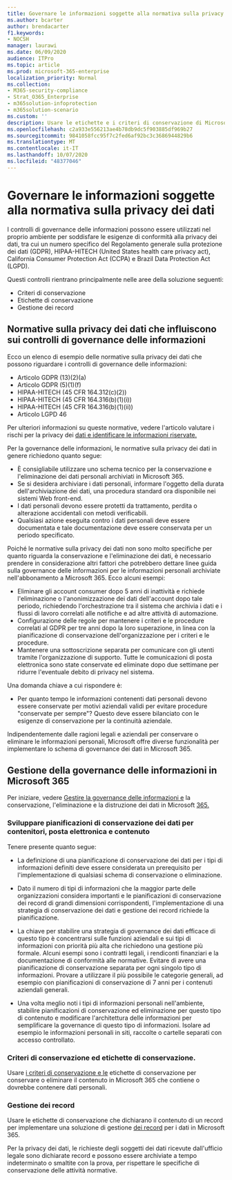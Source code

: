 ```yaml
---
title: Governare le informazioni soggette alla normativa sulla privacy dei dati
ms.author: bcarter
author: brendacarter
f1.keywords:
- NOCSH
manager: laurawi
ms.date: 06/09/2020
audience: ITPro
ms.topic: article
ms.prod: microsoft-365-enterprise
localization_priority: Normal
ms.collection:
- M365-security-compliance
- Strat_O365_Enterprise
- m365solution-infoprotection
- m365solution-scenario
ms.custom: ''
description: Usare le etichette e i criteri di conservazione di Microsoft 365 per gestire i dati personali nell'ambiente Microsoft 365.
ms.openlocfilehash: c2a933e556213ae4b78db9dc5f903885df969b27
ms.sourcegitcommit: 9841058fcc95f7c2fed6af92bc3c3686944829b6
ms.translationtype: MT
ms.contentlocale: it-IT
ms.lasthandoff: 10/07/2020
ms.locfileid: "48377046"
---
```

# <a name="govern-information-subject-to-data-privacy-regulation"></a>Governare le informazioni soggette alla normativa sulla privacy dei dati

I controlli di governance delle informazioni possono essere utilizzati nel proprio ambiente per soddisfare le esigenze di conformità alla privacy dei dati, tra cui un numero specifico del Regolamento generale sulla protezione dei dati (GDPR), HIPAA-HITECH (United States health care privacy act), California Consumer Protection Act (CCPA) e Brazil Data Protection Act (LGPD). 

Questi controlli rientrano principalmente nelle aree della soluzione seguenti:

- Criteri di conservazione
- Etichette di conservazione
- Gestione dei record

## <a name="data-privacy-regulations-impacting-information-governance-controls"></a>Normative sulla privacy dei dati che influiscono sui controlli di governance delle informazioni

Ecco un elenco di esempio delle normative sulla privacy dei dati che possono riguardare i controlli di governance delle informazioni:

- Articolo GDPR (13)(2)(a)
- Articolo GDPR (5)(1)(f)
- HIPAA-HITECH (45 CFR 164.312(c)(2))
- HIPAA-HITECH (45 CFR 164.316(b)(1)(i))
- HIPAA-HITECH (45 CFR 164.316(b)(1)(ii))
- Articolo LGPD 46

Per ulteriori informazioni su queste normative, vedere l'articolo valutare i rischi per la privacy dei [dati e identificare le informazioni riservate.](information-protection-deploy-assess.md)

Per la governance delle informazioni, le normative sulla privacy dei dati in genere richiedono quanto segue:

- È consigliabile utilizzare uno schema tecnico per la conservazione e l'eliminazione dei dati personali archiviati in Microsoft 365.
- Se si desidera archiviare i dati personali, informare l'oggetto della durata dell'archiviazione dei dati, una procedura standard ora disponibile nei sistemi Web front-end.
- I dati personali devono essere protetti da trattamento, perdita o alterazione accidentali con metodi verificabili.
- Qualsiasi azione eseguita contro i dati personali deve essere documentata e tale documentazione deve essere conservata per un periodo specificato.

Poiché le normative sulla privacy dei dati non sono molto specifiche per quanto riguarda la conservazione e l'eliminazione dei dati, è necessario prendere in considerazione altri fattori che potrebbero dettare linee guida sulla governance delle informazioni per le informazioni personali archiviate nell'abbonamento a Microsoft 365. Ecco alcuni esempi:

- Eliminare gli account consumer dopo 5 anni di inattività e richiede l'eliminazione o l'anonimizzazione dei dati dell'account dopo tale periodo, richiedendo l'orchestrazione tra il sistema che archivia i dati e i flussi di lavoro correlati alle notifiche e ad altre attività di automazione.
- Configurazione delle regole per mantenere i criteri e le procedure correlati al GDPR per tre anni dopo la loro superazione, in linea con la pianificazione di conservazione dell'organizzazione per i criteri e le procedure.
- Mantenere una sottoscrizione separata per comunicare con gli utenti tramite l'organizzazione di supporto. Tutte le comunicazioni di posta elettronica sono state conservate ed eliminate dopo due settimane per ridurre l'eventuale debito di privacy nel sistema.

Una domanda chiave a cui rispondere è: 

- Per quanto tempo le informazioni contenenti dati personali devono essere conservate per motivi aziendali validi per evitare procedure "conservate per sempre"? Questo deve essere bilanciato con le esigenze di conservazione per la continuità aziendale.

Indipendentemente dalle ragioni legali e aziendali per conservare o eliminare le informazioni personali, Microsoft offre diverse funzionalità per implementare lo schema di governance dei dati in Microsoft 365.

## <a name="managing-information-governance-in-microsoft-365"></a>Gestione della governance delle informazioni in Microsoft 365

Per iniziare, vedere [Gestire la governance delle informazioni e](../compliance/manage-information-governance.md) la conservazione, l'eliminazione e la distruzione dei dati in Microsoft [365.](https://docs.microsoft.com/office365/Enterprise/office-365-data-retention-deletion-and-destruction-overview)

### <a name="develop-data-retention-schedules-for-containers-email-and-content"></a>Sviluppare pianificazioni di conservazione dei dati per contenitori, posta elettronica e contenuto

Tenere presente quanto segue:

- La definizione di una pianificazione di conservazione dei dati per i tipi di informazioni definiti deve essere considerata un prerequisito per l'implementazione di qualsiasi schema di conservazione o eliminazione.

- Dato il numero di tipi di informazioni che la maggior parte delle organizzazioni considera importanti e le pianificazioni di conservazione dei record di grandi dimensioni corrispondenti, l'implementazione di una strategia di conservazione dei dati e gestione dei record richiede la pianificazione. 

- La chiave per stabilire una strategia di governance dei dati efficace di questo tipo è concentrarsi sulle funzioni aziendali e sui tipi di informazioni con priorità più alta che richiedono una gestione più formale. Alcuni esempi sono i contratti legali, i rendiconti finanziari e la documentazione di conformità alle normative. Evitare di avere una pianificazione di conservazione separata per ogni singolo tipo di informazioni. Provare a utilizzare il più possibile le categorie generali, ad esempio con pianificazioni di conservazione di 7 anni per i contenuti aziendali generali.

- Una volta meglio noti i tipi di informazioni personali nell'ambiente, stabilire pianificazioni di conservazione ed eliminazione per questo tipo di contenuto e modificare l'architettura delle informazioni per semplificare la governance di questo tipo di informazioni. Isolare ad esempio le informazioni personali in siti, raccolte o cartelle separati con accesso controllato.

### <a name="retention-policies-and-retention-labels"></a>Criteri di conservazione ed etichette di conservazione.

Usare [i criteri di conservazione e le](../compliance/retention.md) etichette di conservazione per conservare o eliminare il contenuto in Microsoft 365 che contiene o dovrebbe contenere dati personali.

### <a name="records-management"></a>Gestione dei record

Usare le etichette di conservazione che dichiarano il contenuto di un record per implementare una soluzione di gestione [dei record](../compliance/records-management.md) per i dati in Microsoft 365.

Per la privacy dei dati, le richieste degli soggetti dei dati ricevute dall'ufficio legale sono dichiarate record e possono essere archiviate a tempo indeterminato o smaltite con la prova, per rispettare le specifiche di conservazione delle attività normative.

